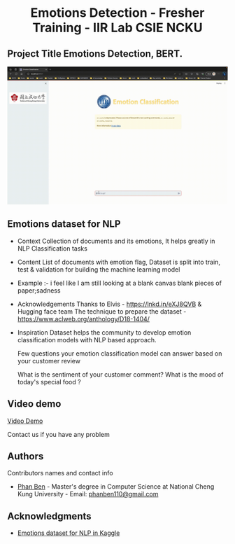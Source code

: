 <h1 align="center">Emotions Detection - Fresher Training - IIR Lab CSIE NCKU</h1>

<!DOCTYPE html>
<html>
<head>
</head>
<body>

<h2> Project Title Emotions Detection, BERT.</h2>

</body>
</html>


![](https://raw.githubusercontent.com/phanben110/IIR_Emotions_Detection/master/Emotion%20Classification.gif)

## Emotions dataset for NLP
* Context
Collection of documents and its emotions, It helps greatly in NLP Classification tasks

* Content
List of documents with emotion flag, Dataset is split into train, test & validation for building the machine learning model

* Example :-
i feel like I am still looking at a blank canvas blank pieces of paper;sadness

* Acknowledgements
Thanks to Elvis - https://lnkd.in/eXJ8QVB & Hugging face team
The technique to prepare the dataset - https://www.aclweb.org/anthology/D18-1404/

* Inspiration
  Dataset helps the community to develop emotion classification models with NLP based approach.

  Few questions your emotion classification model can answer based on your customer review

  What is the sentiment of your customer comment?
  What is the mood of today's special food ?

## Video demo
[Video Demo](https://www.youtube.com/watch?v=Ax9eA35H-_I) 

Contact us if you have any problem

## Authors
Contributors names and contact info

* [Phan Ben](https://www.facebook.com/benphan110) - Master's degree in Computer Science at National Cheng Kung University - Email: phanben110@gmail.com

## Acknowledgments

* [Emotions dataset for NLP in Kaggle ](https://www.kaggle.com/datasets/praveengovi/emotions-dataset-for-nlp)
